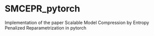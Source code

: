 # SMCEPR_pytorch
Implementation of the paper Scalable Model Compression by Entropy Penalized Reparametrization in pytorch
